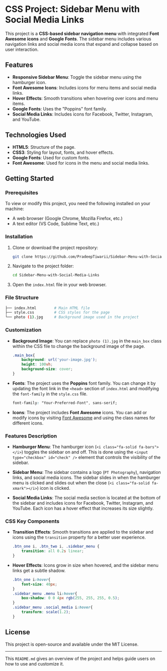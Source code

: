
# CSS Project: Sidebar Menu with Social Media Links

This project is a **CSS-based sidebar navigation menu** with integrated **Font Awesome icons** and **Google Fonts**. The sidebar menu includes various navigation links and social media icons that expand and collapse based on user interaction.

## Features

- **Responsive Sidebar Menu**: Toggle the sidebar menu using the hamburger icon.
- **Font Awesome Icons**: Includes icons for menu items and social media links.
- **Hover Effects**: Smooth transitions when hovering over icons and menu items.
- **Google Fonts**: Uses the "Poppins" font family.
- **Social Media Links**: Includes icons for Facebook, Twitter, Instagram, and YouTube.

## Technologies Used

- **HTML5**: Structure of the page.
- **CSS3**: Styling for layout, fonts, and hover effects.
- **Google Fonts**: Used for custom fonts.
- **Font Awesome**: Used for icons in the menu and social media links.

## Getting Started

### Prerequisites

To view or modify this project, you need the following installed on your machine:

- A web browser (Google Chrome, Mozilla Firefox, etc.)
- A text editor (VS Code, Sublime Text, etc.)

### Installation

1. Clone or download the project repository:

    ```bash
    git clone https://github.com/PradeepTiwarii/Sidebar-Menu-with-Social-Media-Links.git
    ```

2. Navigate to the project folder:

    ```bash
    cd Sidebar-Menu-with-Social-Media-Links
    ```

3. Open the `index.html` file in your web browser.

### File Structure

```bash
├── index.html        # Main HTML file
├── style.css         # CSS styles for the page
└── photo (1).jpg     # Background image used in the project
```

### Customization

- **Background Image**: You can replace `photo (1).jpg` in the `main_box` class within the CSS file to change the background image of the page.
  
  ```css
  .main_box{
      background: url('your-image.jpg');
      height: 100vh;
      background-size: cover;
  }
  ```

- **Fonts**: The project uses the **Poppins** font family. You can change it by updating the font link in the `<head>` section of `index.html` and modifying the `font-family` in the `style.css` file.

  ```css
  font-family: "Your-Preferred-Font", sans-serif;
  ```

- **Icons**: The project includes **Font Awesome** icons. You can add or modify icons by visiting [Font Awesome](https://fontawesome.com/) and using the class names for different icons.

### Features Description

- **Hamburger Menu**: The hamburger icon (`<i class="fa-solid fa-bars"></i>`) toggles the sidebar on and off. This is done using the `<input type="checkbox" id="check" />` element that controls the visibility of the sidebar.
  
- **Sidebar Menu**: The sidebar contains a logo (`PT Photography`), navigation links, and social media icons. The sidebar slides in when the hamburger menu is clicked and slides out when the close (`<i class="fa-solid fa-xmark"></i>`) icon is clicked.

- **Social Media Links**: The social media section is located at the bottom of the sidebar and includes icons for Facebook, Twitter, Instagram, and YouTube. Each icon has a hover effect that increases its size slightly.

### CSS Key Components

- **Transition Effects**: Smooth transitions are applied to the sidebar and icons using the `transition` property for a better user experience.

  ```css
  .btn_one i, .btn_two i, .sidebar_menu {
      transition: all 0.2s linear;
  }
  ```

- **Hover Effects**: Icons grow in size when hovered, and the sidebar menu links get a subtle shadow.

  ```css
  .btn_one i:hover{
      font-size: 40px;
  }
  .sidebar_menu .menu li:hover{
      box-shadow: 0 0 4px rgb(255, 255, 255, 0.5);
  }
  .sidebar_menu .social_media i:hover{
      transform: scale(1.2);
  }
  ```

## License

This project is open-source and available under the MIT License.

---

This `README.md` gives an overview of the project and helps guide users on how to use and customize it.